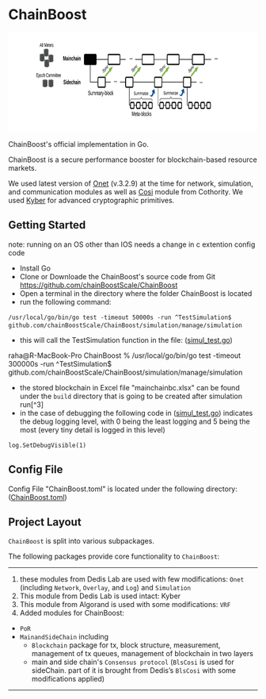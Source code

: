 
# ChainBoost #
<p align="center"><img width="650" height="200" src="./MainAndSideChain/chainboost.png" alt="ChainBoost logo"></p>

ChainBoost's official implementation in Go.

ChainBoost is a secure performance booster for blockchain-based resource markets.

We used latest version of [Onet](https://github.com/dedis/onet/tree/v3.2.9) (v.3.2.9) at the time for network, simulation, and communication modules 
as well as [Cosi](https://github.com/dedis/cothority) module from Cothority. 
We used [Kyber](https://github.com/dedis/kyber) for advanced cryptographic primitives.


## Getting Started ##
note: running on an OS other than IOS needs a change in c extention config code

- Install Go
- Clone or Downloade the ChainBoost's source code from Git <https://github.com/chainBoostScale/ChainBoost>
- Open a terminal in the directory where the folder ChainBoost is located
- run the following command: 
```
/usr/local/go/bin/go test -timeout 50000s -run ^TestSimulation$ github.com/chainBoostScale/ChainBoost/simulation/manage/simulation
```

- this will call the TestSimulation function in the file: ([simul_test.go](https://github.com/chainBoostScale/ChainBoost/blob/master/simulation/manage/simulation/simul_test.go))


raha@R-MacBook-Pro ChainBoost % /usr/local/go/bin/go test -timeout 300000s -run ^TestSimulation$ github.com/chainBoostScale/ChainBoost/simulation/manage/simulation


- the stored blockchain in Excel file "mainchainbc.xlsx"  can be found under the `build` directory that is going to be created after simulation run[^3]
- in the case of debugging the following code in ([simul_test.go](https://github.com/chainBstSc/ChainBoost/blob/master/simulation/manage/simulation/simul_test.go)) indicates the debug logging level, with 0 being the least logging and 5 being the most (every tiny detail is logged in this level)
```
log.SetDebugVisible(1)
```

## Config File ##

Config File "ChainBoost.toml" is located under the following directory:
([ChainBoost.toml](https://github.com/chainBstSc/ChainBoost/blob/master/simulation/manage/simulation/ChainBoost.toml))


## Project Layout ##

`ChainBoost` is split into various subpackages.

The following packages provide core functionality to `ChainBoost`:

--------------------------------------------------------------------------------------------------
1. these modules from Dedis Lab are used with few modifications: `Onet` (including `Network`, `Overlay`, and `Log`) and `Simulation` 
2. This module from Dedis Lab is used intact: Kyber
3. This module from Algorand is used with some modifications: `VRF`
4. Added modules for ChainBoost:
- `PoR`
- `MainandSideChain` including
  - `Blockchain` package for tx, block structure, measurement, management of tx queues, management of blockchain in two layers 
  - main and side chain's `Consensus protocol` (`BlsCosi` is used for sideChain. part of it is brought from Dedis’s `BlsCosi` with some modifications applied)
--------------------------------------------------------------------------------------------------

<!--FootNote-->
[^1]: there may be some rounds that there is no leader for them, an empty block will be added to the blockchain in those rounds and the information of the root node (blockchain layer 1) is added (it can be removed) as the round leader but all the other columns are empty. in these rounds transactions will be added normally to the queue but no transaction is removed bcz the block is empty.
[^2]: when in a round, some transactions should wait in a queue (i.e. the allocated space for  that transaction is full) and are submitted in another round, the average wait of that queue in the round that those transactions get to be submitted increases.
<!--FootNote-->

